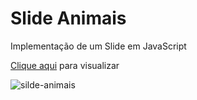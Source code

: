 # Slide Animais

Implementação de um Slide em JavaScript

[Clique aqui](https://tiagocostafx.github.io/slide-animais/) para visualizar

![silde-animais](https://user-images.githubusercontent.com/20157252/66535164-0c8a8a00-eaef-11e9-9003-32d39464686d.JPG)
